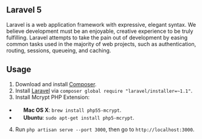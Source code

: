 ## Laravel 5

Laravel is a web application framework with expressive, elegant syntax. We believe development must be an enjoyable, creative experience to be truly fulfilling. Laravel attempts to take the pain out of development by easing common tasks used in the majority of web projects, such as authentication, routing, sessions, queueing, and caching.

## Usage

1. Download and install [Composer](https://getcomposer.org/).
2. Install [Laravel](http://laravel.com) via `composer global require "laravel/installer=~1.1"`.
3. Install Mcrypt PHP Extension:
 - <img src="http://deluge-torrent.org/images/apple-logo.gif" height="17"> **Mac OS X**: `brew install php55-mcrypt`.
 - <img src="https://lh5.googleusercontent.com/-2YS1ceHWyys/AAAAAAAAAAI/AAAAAAAAAAc/0LCb_tsTvmU/s46-c-k/photo.jpg" height="17"> **Ubuntu**: `sudo apt-get install php5-mcrypt`.
4. Run `php artisan serve --port 3000`, then go to `http://localhost:3000`.